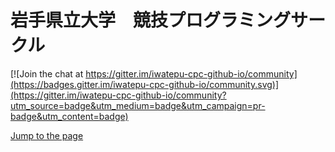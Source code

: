 # 岩手県立大学　競技プログラミングサークル

[![Join the chat at https://gitter.im/iwatepu-cpc-github-io/community](https://badges.gitter.im/iwatepu-cpc-github-io/community.svg)](https://gitter.im/iwatepu-cpc-github-io/community?utm_source=badge&utm_medium=badge&utm_campaign=pr-badge&utm_content=badge)

[Jump to the page](https://iwatepu-cpc.github.io)
